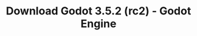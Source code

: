 ---
# Generated by /tools/generators/src/download_archive_generator !!! do not edit by hand !!!
title: 'Download Godot 3.5.2 (rc2) - Godot Engine'
type: 'download/archive'
name: '3.5.2'
flavor: 'rc2'
release_date: '2023-01-12T03:00:00-00:00'
release_notes: 'article/release-candidate-godot-3-5-2-rc-2/'
primaryPlatforms:
  - 'android.apk'
  - 'linux.64'
  - 'macos.universal'
  - 'windows.64'
  - 'linux_server.headless.64'
  - 'web'
  - 'templates'
links:
  android.apk:
    name: 'android.apk'
    title: 'Android'
    caption: 'Universal APK (ARM64 + ARMv7 + x86_64 + x86)'
    tags:
      - 'APK download'
      - 'ARM64/v7'
      - 'x86 (64 & 32 bit)'
    hosts:
      github_builds:
        regular: 'https://github.com/godotengine/godot-builds/releases/download/3.5.2-rc2/Godot_v3.5.2-rc2_android_editor.apk'
        mono: '#'
      github:
        regular: 'https://github.com/godotengine/godot/releases/download/3.5.2-rc2/Godot_v3.5.2-rc2_android_editor.apk'
        mono: '#'
  linux.64:
    name: 'linux.64'
    title: 'Linux'
    caption: 'Standard (x86_64)'
    tags:
      - '64 bit'
    hosts:
      github_builds:
        regular: 'https://github.com/godotengine/godot-builds/releases/download/3.5.2-rc2/Godot_v3.5.2-rc2_x11.64.zip'
        mono: 'https://github.com/godotengine/godot-builds/releases/download/3.5.2-rc2/Godot_v3.5.2-rc2_mono_x11_64.zip'
      github:
        regular: 'https://github.com/godotengine/godot/releases/download/3.5.2-rc2/Godot_v3.5.2-rc2_x11.64.zip'
        mono: 'https://github.com/godotengine/godot/releases/download/3.5.2-rc2/Godot_v3.5.2-rc2_mono_x11_64.zip'
  macos.universal:
    name: 'macos.universal'
    title: 'macOS'
    caption: 'Universal (x86_64 + Apple Silicon)'
    tags:
      - 'Intel/Apple Silicon'
      - '64 bit'
    hosts:
      github_builds:
        regular: 'https://github.com/godotengine/godot-builds/releases/download/3.5.2-rc2/Godot_v3.5.2-rc2_osx.universal.zip'
        mono: 'https://github.com/godotengine/godot-builds/releases/download/3.5.2-rc2/Godot_v3.5.2-rc2_mono_osx.universal.zip'
      github:
        regular: 'https://github.com/godotengine/godot/releases/download/3.5.2-rc2/Godot_v3.5.2-rc2_osx.universal.zip'
        mono: 'https://github.com/godotengine/godot/releases/download/3.5.2-rc2/Godot_v3.5.2-rc2_mono_osx.universal.zip'
  windows.64:
    name: 'windows.64'
    title: 'Windows'
    caption: 'Standard (x86_64)'
    tags:
      - '64 bit'
    hosts:
      github_builds:
        regular: 'https://github.com/godotengine/godot-builds/releases/download/3.5.2-rc2/Godot_v3.5.2-rc2_win64.exe.zip'
        mono: 'https://github.com/godotengine/godot-builds/releases/download/3.5.2-rc2/Godot_v3.5.2-rc2_mono_win64.zip'
      github:
        regular: 'https://github.com/godotengine/godot/releases/download/3.5.2-rc2/Godot_v3.5.2-rc2_win64.exe.zip'
        mono: 'https://github.com/godotengine/godot/releases/download/3.5.2-rc2/Godot_v3.5.2-rc2_mono_win64.zip'
  linux_server.headless.64:
    name: 'linux_server.headless.64'
    title: 'Linux Server'
    caption: 'Headless (x86_64)'
    tags:
      - '64 bit'
      - 'Headless'
    hosts:
      github_builds:
        regular: 'https://github.com/godotengine/godot-builds/releases/download/3.5.2-rc2/Godot_v3.5.2-rc2_linux_headless.64.zip'
        mono: 'https://github.com/godotengine/godot-builds/releases/download/3.5.2-rc2/Godot_v3.5.2-rc2_mono_linux_headless_64.zip'
      github:
        regular: 'https://github.com/godotengine/godot/releases/download/3.5.2-rc2/Godot_v3.5.2-rc2_linux_headless.64.zip'
        mono: 'https://github.com/godotengine/godot/releases/download/3.5.2-rc2/Godot_v3.5.2-rc2_mono_linux_headless_64.zip'
  web:
    name: 'web'
    title: 'Web editor'
    caption: ''
    tags:
      - 'Self-hosted'
      - 'Cross-platform'
    hosts:
      github_builds:
        regular: 'https://github.com/godotengine/godot-builds/releases/download/3.5.2-rc2/Godot_v3.5.2-rc2_web_editor.zip'
        mono: '#'
      github:
        regular: 'https://github.com/godotengine/godot/releases/download/3.5.2-rc2/Godot_v3.5.2-rc2_web_editor.zip'
        mono: '#'
  linux.32:
    name: 'linux.32'
    title: 'Linux'
    caption: 'Standard (x86)'
    tags:
      - '32 bit'
    hosts:
      github_builds:
        regular: 'https://github.com/godotengine/godot-builds/releases/download/3.5.2-rc2/Godot_v3.5.2-rc2_x11.32.zip'
        mono: 'https://github.com/godotengine/godot-builds/releases/download/3.5.2-rc2/Godot_v3.5.2-rc2_mono_x11_32.zip'
      github:
        regular: 'https://github.com/godotengine/godot/releases/download/3.5.2-rc2/Godot_v3.5.2-rc2_x11.32.zip'
        mono: 'https://github.com/godotengine/godot/releases/download/3.5.2-rc2/Godot_v3.5.2-rc2_mono_x11_32.zip'
  windows.32:
    name: 'windows.32'
    title: 'Windows'
    caption: 'Standard (x86)'
    tags:
      - '32 bit'
    hosts:
      github_builds:
        regular: 'https://github.com/godotengine/godot-builds/releases/download/3.5.2-rc2/Godot_v3.5.2-rc2_win32.exe.zip'
        mono: 'https://github.com/godotengine/godot-builds/releases/download/3.5.2-rc2/Godot_v3.5.2-rc2_mono_win32.zip'
      github:
        regular: 'https://github.com/godotengine/godot/releases/download/3.5.2-rc2/Godot_v3.5.2-rc2_win32.exe.zip'
        mono: 'https://github.com/godotengine/godot/releases/download/3.5.2-rc2/Godot_v3.5.2-rc2_mono_win32.zip'
  linux_server.64:
    name: 'linux_server.64'
    title: 'Linux Server'
    caption: 'Standard (x86_64)'
    tags:
      - '64 bit'
    hosts:
      github_builds:
        regular: 'https://github.com/godotengine/godot-builds/releases/download/3.5.2-rc2/Godot_v3.5.2-rc2_linux_server.64.zip'
        mono: 'https://github.com/godotengine/godot-builds/releases/download/3.5.2-rc2/Godot_v3.5.2-rc2_mono_linux_server_64.zip'
      github:
        regular: 'https://github.com/godotengine/godot/releases/download/3.5.2-rc2/Godot_v3.5.2-rc2_linux_server.64.zip'
        mono: 'https://github.com/godotengine/godot/releases/download/3.5.2-rc2/Godot_v3.5.2-rc2_mono_linux_server_64.zip'
  aar_library:
    name: 'aar_library'
    title: 'AAR library'
    caption: ''
    tags:
      - 'Android plugins'
      - 'Java'
      - 'Kotlin'
    hosts:
      github_builds:
        regular: 'https://github.com/godotengine/godot-builds/releases/download/3.5.2-rc2/godot-lib.3.5.2.rc2.release.aar'
        mono: 'https://github.com/godotengine/godot-builds/releases/download/3.5.2-rc2/godot-lib.3.5.2.rc2.mono.release.aar'
      github:
        regular: 'https://github.com/godotengine/godot/releases/download/3.5.2-rc2/godot-lib.3.5.2.rc2.release.aar'
        mono: 'https://github.com/godotengine/godot/releases/download/3.5.2-rc2/godot-lib.3.5.2.rc2.mono.release.aar'
  templates:
    name: 'templates'
    title: 'Export templates'
    caption: ''
    tags:
      - 'Used to export your games to all supported platforms'
    hosts:
      github_builds:
        regular: 'https://github.com/godotengine/godot-builds/releases/download/3.5.2-rc2/Godot_v3.5.2-rc2_export_templates.tpz'
        mono: 'https://github.com/godotengine/godot-builds/releases/download/3.5.2-rc2/Godot_v3.5.2-rc2_mono_export_templates.tpz'
      github:
        regular: 'https://github.com/godotengine/godot/releases/download/3.5.2-rc2/Godot_v3.5.2-rc2_export_templates.tpz'
        mono: 'https://github.com/godotengine/godot/releases/download/3.5.2-rc2/Godot_v3.5.2-rc2_mono_export_templates.tpz'
---